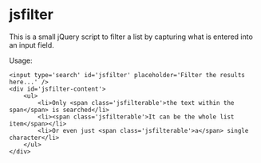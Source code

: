 jsfilter
========

This is a small jQuery script to filter a list by capturing what is entered into an input field.

Usage:

	<input type='search' id='jsfilter' placeholder='Filter the results here...' />
	<div id='jsfilter-content'>
		<ul>
			<li>Only <span class='jsfilterable'>the text within the span</span> is searched</li>
			<li><span class='jsfilterable'>It can be the whole list item</span></li>
			<li>Or even just <span class='jsfilterable'>a</span> single character</li>
		</ul>
	</div>

